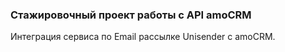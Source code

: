 ### Стажировочный проект работы с API amoCRM

Интеграция сервиса по Email рассылке Unisender с amoCRM.
